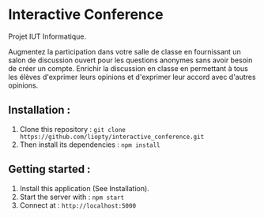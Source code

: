 # Interactive Conference

Projet IUT Informatique.  

Augmentez la participation dans votre salle de classe en fournissant un salon de discussion ouvert pour les questions anonymes sans avoir besoin de créer un compte. Enrichir la discussion en classe en permettant à tous les élèves d'exprimer leurs opinions et d'exprimer leur accord avec d'autres opinions.

## Installation :

1. Clone this repository : `git clone https://github.com/liopty/interactive_conference.git`  
2. Then install its dependencies : `npm install`

## Getting started :

1. Install this application (See Installation).
2. Start the server with : `npm start`
3. Connect at : `http://localhost:5000`
